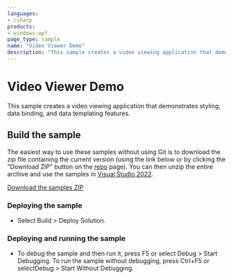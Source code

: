 ```yaml
---
languages:
- csharp
products:
- windows-wpf
page_type: sample
name: "Video Viewer Demo"        
description: "This sample creates a video viewing application that demonstrates styling, data binding, and data templating features."
---
```

# Video Viewer Demo
This sample creates a video viewing application that demonstrates styling, data binding, and data templating features.

## Build the sample
The easiest way to use these samples without using Git is to download the zip file containing the current version (using the link below or by clicking the "Download ZIP" button on the [repo](https://github.com/microsoft/WPF-Samples?tab=readme-ov-file) page). You can then unzip the entire archive and use the samples in [Visual Studio 2022](https://www.visualstudio.com/wpf-vs).

[Download the samples ZIP](../../archive/main.zip)

### Deploying the sample
- Select Build > Deploy Solution. 

### Deploying and running the sample
- To debug the sample and then run it, press F5 or select Debug >  Start Debugging. To run the sample without debugging, press Ctrl+F5 or selectDebug > Start Without Debugging. 


